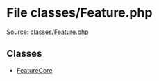 File classes/Feature.php
=========

Source: [classes/Feature.php](https://github.com/PrestaShop/PrestaShop/blob/1.6.0.12/classes/Feature.php)


Classes
-------

* [FeatureCore](class.FeatureCore.md)

